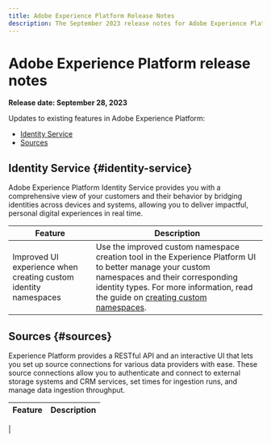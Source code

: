 ```yaml
---
title: Adobe Experience Platform Release Notes
description: The September 2023 release notes for Adobe Experience Platform.
---
```

# Adobe Experience Platform release notes 

**Release date: September 28, 2023**

Updates to existing features in Adobe Experience Platform:

- [Identity Service](#identity-service)
- [Sources](#sources)

## Identity Service {#identity-service}

Adobe Experience Platform Identity Service provides you with a comprehensive view of your customers and their behavior by bridging identities across devices and systems, allowing you to deliver impactful, personal digital experiences in real time.

| Feature | Description |
| --- | --- |
| Improved UI experience when creating custom identity namespaces | Use the improved custom namespace creation tool in the Experience Platform UI to better manage your custom namespaces and their corresponding identity types. For more information, read the guide on [creating custom namespaces](../../identity-service/namespaces.md#create-namespaces). |

## Sources {#sources}

Experience Platform provides a RESTful API and an interactive UI that lets you set up source connections for various data providers with ease. These source connections allow you to authenticate and connect to external storage systems and CRM services, set times for ingestion runs, and manage data ingestion throughput.

| Feature | Description |
| --- | --- |
| 